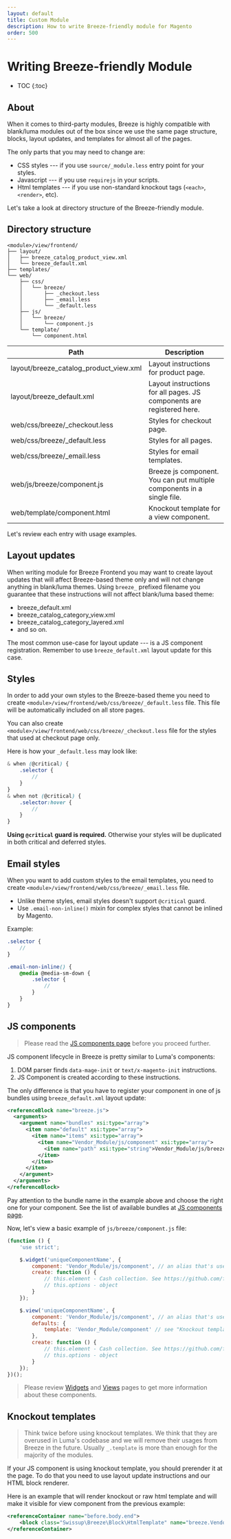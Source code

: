 ```yaml
---
layout: default
title: Custom Module
description: How to write Breeze-friendly module for Magento
order: 500
---
```


# Writing Breeze-friendly Module

* TOC
{:toc}

## About

When it comes to third-party modules, Breeze is highly compatible with blank/luma
modules out of the box since we use the same page structure, blocks, layout
updates, and templates for almost all of the pages.

The only parts that you may need to change are:

 -  CSS styles --- if you use `source/_module.less` entry point for your styles.
 -  Javascript --- if you use `requirejs` in your scripts.
 -  Html templates --- if you use non-standard knockout tags (`<each>`, `<render>`, etc).

Let's take a look at directory structure of the Breeze-friendly module.

## Directory structure

```
<module>/view/frontend/
├── layout/
│   ├── breeze_catalog_product_view.xml
│   └── breeze_default.xml
├── templates/
└── web/
    ├── css/
    │   └── breeze/
    │       ├── _checkout.less
    │       ├── _email.less
    │       └── _default.less
    ├── js/
    │   └── breeze/
    │       └── component.js
    └── template/
        └── component.html
```

Path                            | Description
--------------------------------|-------------------------------
layout/breeze_catalog_product_view.xml | Layout instructions for product page.
layout/breeze_default.xml       | Layout instructions for all pages. JS components are registered here.
web/css/breeze/_checkout.less   | Styles for checkout page.
web/css/breeze/_default.less    | Styles for all pages.
web/css/breeze/_email.less      | Styles for email templates.
web/js/breeze/component.js      | Breeze js component. You can put multiple components in a single file.
web/template/component.html     | Knockout template for a view component.

Let's review each entry with usage examples.

## Layout updates

When writing module for Breeze Frontend you may want to create layout updates
that will affect Breeze-based theme only and will not change anything in blank/luma
themes. Using `breeze_` prefixed filename you guarantee
that these instructions will not affect blank/luma based theme:

 -  breeze_default.xml
 -  breeze_catalog_category_view.xml
 -  breeze_catalog_category_layered.xml
 -  and so on.

The most common use-case for layout update --- is a JS component registration.
Remember to use `breeze_default.xml` layout update for this case.

## Styles

In order to add your own styles to the Breeze-based theme you need to create
`<module>/view/frontend/web/css/breeze/_default.less` file. This file will be
automatically included on all store pages.

You can also create `<module>/view/frontend/web/css/breeze/_checkout.less` file
for the styles that used at checkout page only.

Here is how your `_default.less` may look like:

```scss
& when (@critical) {
    .selector {
        //
    }
}
& when not (@critical) {
    .selector:hover {
        //
    }
}
```

**Using `@critical` guard is required.** Otherwise your styles will be duplicated
in both critical and deferred styles.

## Email styles

When you want to add custom styles to the email templates, you need to create
`<module>/view/frontend/web/css/breeze/_email.less` file.

 -  Unlike theme styles, email styles doesn't support `@critical` guard.
 -  Use `.email-non-inline()` mixin for complex styles that cannot be inlined
    by Magento.

Example:

```scss
.selector {
    //
}

.email-non-inline() {
    @media @media-sm-down {
        .selector {
            //
        }
    }
}
```

## JS components

> Please read the [JS components page](/components) before you proceed further.

JS component lifecycle in Breeze is pretty similar to Luma's components:

 1. DOM parser finds `data-mage-init` or `text/x-magento-init` instructions.
 2. JS Component is created according to these instructions.

The only difference is that you have to register your component in one of js bundles
using `breeze_default.xml` layout update:

```xml
<referenceBlock name="breeze.js">
  <arguments>
    <argument name="bundles" xsi:type="array">
      <item name="default" xsi:type="array">
        <item name="items" xsi:type="array">
          <item name="Vendor_Module/js/component" xsi:type="array">
            <item name="path" xsi:type="string">Vendor_Module/js/breeze/component</item>
          </item>
        </item>
      </item>
    </argument>
  </arguments>
</referenceBlock>
```

Pay attention to the bundle name in the example above and choose the right one
for your component. See the list of available bundles at [JS components page](/components).

Now, let's view a basic example of `js/breeze/component.js` file:

```js
(function () {
    'use strict';

    $.widget('uniqueComponentName', {
        component: 'Vendor_Module/js/component', // an alias that's used in the `data-mage-init` instructions.
        create: function () {
            // this.element - Cash collection. See https://github.com/fabiospampinato/cash
            // this.options - object
        }
    });

    $.view('uniqueComponentName', {
        component: 'Vendor_Module/js/component', // an alias that's used in the initialization instructions.
        defaults: {
            template: 'Vendor_Module/component' // see "Knockout templates" section below
        },
        create: function () {
            // this.element - Cash collection. See https://github.com/fabiospampinato/cash
            // this.options - object
        }
    });
})();
```

> Please review [Widgets](/widgets) and [Views](/views) pages to get more information
> about these components.

## Knockout templates

> Think twice before using knockout templates. We think that they are overused
> in Luma's codebase and we will remove their usages from Breeze in the future.
> Usually `_.template` is more than enough for the majority of the modules.

If your JS component is using knockout template, you should prerender it at the page.
To do that you need to use layout update instructions and our HTML block renderer.

Here is an example that will render knockout or raw html template and will
make it visible for view component from the previous example:

```xml
<referenceContainer name="before.body.end">
    <block class="Swissup\Breeze\Block\HtmlTemplate" name="breeze.Vendor_Module_component" template="Vendor_Module::component.html"/>
</referenceContainer>
```
